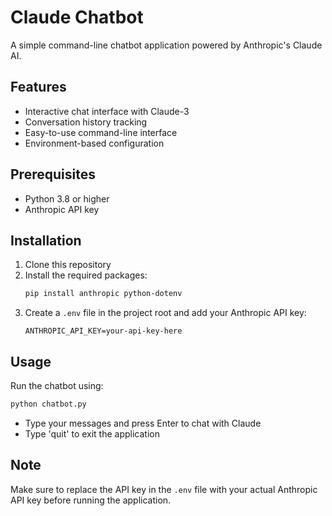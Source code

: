 # Claude Chatbot

A simple command-line chatbot application powered by Anthropic's Claude AI.

## Features

- Interactive chat interface with Claude-3
- Conversation history tracking
- Easy-to-use command-line interface
- Environment-based configuration

## Prerequisites

- Python 3.8 or higher
- Anthropic API key

## Installation

1. Clone this repository
2. Install the required packages:
   ```bash
   pip install anthropic python-dotenv
   ```
3. Create a `.env` file in the project root and add your Anthropic API key:
   ```
   ANTHROPIC_API_KEY=your-api-key-here
   ```

## Usage

Run the chatbot using:
```bash
python chatbot.py
```

- Type your messages and press Enter to chat with Claude
- Type 'quit' to exit the application

## Note

Make sure to replace the API key in the `.env` file with your actual Anthropic API key before running the application.